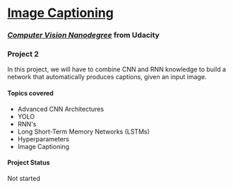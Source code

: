 #  [Image Captioning](https://github.com/udacity/P2_Image_Captioning)

### [_**Computer Vision Nanodegree**_](https://www.udacity.com/course/computer-vision-nanodegree--nd891) from Udacity

### **Project 2**

In this project, we will have to combine CNN and RNN knowledge to build a network that automatically produces captions, given an input image.

#### Topics covered

- Advanced CNN Architectures
- YOLO
- RNN's
- Long Short-Term Memory Networks (LSTMs)
- Hyperparameters
- Image Captioning

#### Project Status

Not started
